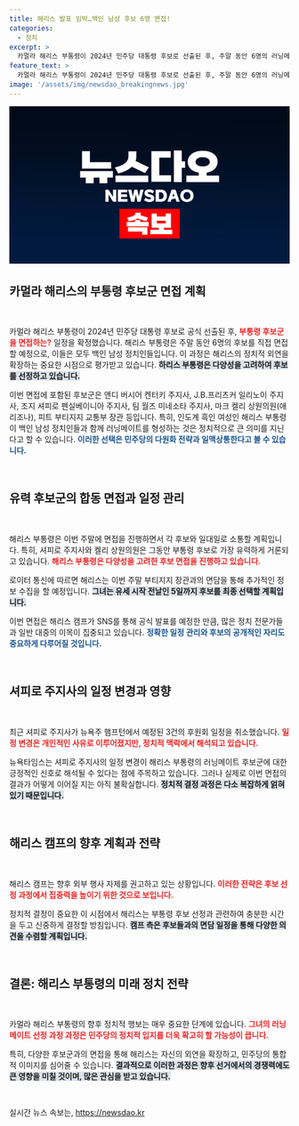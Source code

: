 ```yaml
---
title: 해리스 발표 임박…백인 남성 후보 6명 면접!
categories:
  - 정치
excerpt: >
  카멀라 해리스 부통령이 2024년 민주당 대통령 후보로 선출된 후, 주말 동안 6명의 러닝메이트 후보를 면접합니다. 이들은 모두 백인 남성 정치인으로, 해리스의 외연 확장을 위한 전략으로 분석되고 있습니다.
feature_text: >
  카멀라 해리스 부통령이 2024년 민주당 대통령 후보로 선출된 후, 주말 동안 6명의 러닝메이트 후보를 면접합니다. 이들은 모두 백인 남성 정치인으로, 해리스의 외연 확장을 위한 전략으로 분석되고 있습니다.
image: '/assets/img/newsdao_breakingnews.jpg'
---
```


<p><img src="/assets/img/newsdao_breakingnews.jpg" alt="bookingtag 속보" /></p>

<h2 data-ke-size="size26">카멀라 해리스의 부통령 후보군 면접 계획</h2>

<p data-ke-size="size16">&nbsp;</p>

<p>카멀라 해리스 부통령이 2024년 민주당 대통령 후보로 공식 선출된 후, <b><span style="color: #ee2323;">부통령 후보군을 면접하는?</span></b> 일정을 확정했습니다. 해리스 부통령은 주말 동안 6명의 후보를 직접 면접할 예정으로, 이들은 모두 백인 남성 정치인들입니다. 이 과정은 해리스의 정치적 외연을 확장하는 중요한 시점으로 평가받고 있습니다. <b><span style="background-color: #21538527;">하리스 부통령은 다양성을 고려하여 후보를 선정하고 있습니다.</span></b> </p>

<p>이번 면접에 포함된 후보군은 앤디 버시어 켄터키 주지사, J.B.프리츠커 일리노이 주지사, 조지 셔피로 펜실베이니아 주지사, 팀 월즈 미네소타 주지사, 마크 켈리 상원의원(애리조나), 피트 부티지지 교통부 장관 등입니다. 특히, 인도계 흑인 여성인 해리스 부통령이 백인 남성 정치인들과 함께 러닝메이트를 형성하는 것은 정치적으로 큰 의미를 지닌다고 할 수 있습니다. <b><span style="color: #1a5490;">이러한 선택은 민주당의 다원화 전략과 일맥상통한다고 볼 수 있습니다.</span></b></p>

<p data-ke-size="size16">&nbsp;</p>

<h2 data-ke-size="size26">유력 후보군의 합동 면접과 일정 관리</h2>

<p data-ke-size="size16">&nbsp;</p>

<p>해리스 부통령은 이번 주말에 면접을 진행하면서 각 후보와 일대일로 소통할 계획입니다. 특히, 셔피로 주지사와 켈리 상원의원은 그동안 부통령 후보로 가장 유력하게 거론되고 있습니다. <b><span style="color: #ee2323;">해리스 부통령은 다양성을 고려한 후보 면접을 진행하고 있습니다.</span></b> </p>

<p>로이터 통신에 따르면 해리스는 이번 주말 부티지지 장관과의 면담을 통해 추가적인 정보 수집을 할 예정입니다. <b><span style="background-color: #21538527;">그녀는 유세 시작 전날인 5일까지 후보를 최종 선택할 계획입니다.</span></b> </p>

<p>이번 면접은 해리스 캠프가 SNS를 통해 공식 발표를 예정한 만큼, 많은 정치 전문가들과 일반 대중의 이목이 집중되고 있습니다. <b><span style="color: #1a5490;">정확한 일정 관리와 후보의 공개적인 자리도 중요하게 다루어질 것입니다.</span></b></p>

<p data-ke-size="size16">&nbsp;</p>

<h2 data-ke-size="size26">셔피로 주지사의 일정 변경과 영향</h2>

<p data-ke-size="size16">&nbsp;</p>

<p>최근 셔피로 주지사가 뉴욕주 햄프턴에서 예정된 3건의 후원회 일정을 취소했습니다. <b><span style="color: #ee2323;">일정 변경은 개인적인 사유로 이루어졌지만, 정치적 맥락에서 해석되고 있습니다.</span></b> </p>

<p>뉴욕타임스는 셔피로 주지사의 일정 변경이 해리스 부통령의 러닝메이트 후보군에 대한 긍정적인 신호로 해석될 수 있다는 점에 주목하고 있습니다. 그러나 실제로 이번 면접의 결과가 어떻게 이어질 지는 아직 불확실합니다. <b><span style="background-color: #21538527;">정치적 결정 과정은 다소 복잡하게 얽혀 있기 때문입니다.</span></b> </p>

<p data-ke-size="size16">&nbsp;</p>

<h2 data-ke-size="size26">해리스 캠프의 향후 계획과 전략</h2>

<p data-ke-size="size16">&nbsp;</p>

<p>해리스 캠프는 향후 외부 행사 자제를 권고하고 있는 상황입니다. <b><span style="color: #ee2323;">이러한 전략은 후보 선정 과정에서 집중력을 높이기 위한 것으로 보입니다.</span></b> </p>

<p>정치적 결정이 중요한 이 시점에서 해리스는 부통령 후보 선정과 관련하여 충분한 시간을 두고 신중하게 결정할 방침입니다. <b><span style="background-color: #21538527;">캠프 측은 후보들과의 면담 일정을 통해 다양한 의견을 수렴할 계획입니다.</span></b> </p>

<p data-ke-size="size16">&nbsp;</p>

<h2 data-ke-size="size26">결론: 해리스 부통령의 미래 정치 전략</h2>

<p data-ke-size="size16">&nbsp;</p>

<p>카멀라 해리스 부통령의 향후 정치적 행보는 매우 중요한 단계에 있습니다. <b><span style="color: #ee2323;">그녀의 러닝메이트 선정 과정 과정은 민주당의 정치적 입지를 더욱 확고히 할 가능성이 큽니다.</span></b> </p>

<p>특히, 다양한 후보군과의 면접을 통해 해리스는 자신의 외연을 확장하고, 민주당의 통합적 이미지를 심어줄 수 있습니다. <b><span style="background-color: #21538527;">결과적으로 이러한 과정은 향후 선거에서의 경쟁력에도 큰 영향을 미칠 것이며, 많은 관심을 받고 있습니다.</span></b> </p>

<p data-ke-size="size16">&nbsp;</p>
실시간 뉴스 속보는, <a href="https://newsdao.kr" rel="dofollow">https://newsdao.kr</a>


